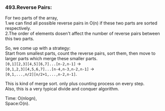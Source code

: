 ### 493.Reverse Pairs:
For two parts of the array,  
1.we can find all possible reverse pairs in O(n) if these two parts are sorted respectively.  
2.The order of elements dosen't affect the number of reverse pairs between this two parts.  
  
  
So, we come up with a strategy:  
Start from smallest parts, count the reverse pairs, sort them, 
then move to larger parts which merge these smaller parts.  
`[0,1][2,3][4,5][6,7]...[n-2,n-1]` ->  
`[0,1,2,3][4,5,6,7]...[n-4,n-3,n-2,n-1]` ->  
`[0,1,...,n/2][n/2+1,...,n-2,n-1]`.  

This is kind of merge sort. only plus counting process on every step.  
Also, this is a very typical divide and conquer algorithm.  
  
Time: O(nlogn),  
Space:O(n).




